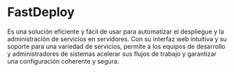 # FastDeploy
Es una solución eficiente y fácil de usar para automatizar el despliegue y la administración de servicios en servidores. Con su interfaz web intuitiva y su soporte para una variedad de servicios, permite a los equipos de desarrollo y administradores de sistemas acelerar sus flujos de trabajo y garantizar una configuración coherente y segura.
